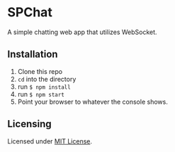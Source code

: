 ﻿# SPChat
A simple chatting web app that utilizes WebSocket.

## Installation

 1. Clone this repo
 2. `cd` into the directory
 3. run `$ npm install`
 4. run `$ npm start`
 5. Point your browser to whatever the console shows.
## Licensing
Licensed under [MIT License](https://github.com/pSnehanshu/SPChat/blob/master/LICENSE).
